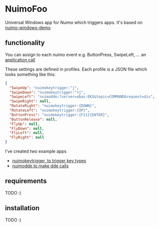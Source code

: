# NuimoFoo

Universal Windows app for Nuimo which triggers apps. It's based on [nuimo-windows-demo](https://github.com/getsenic/nuimo-windows-demo).

## functionality
You can assign to each nuimo event e.g. ButtonPress, SwipeLeft, ... an  [application call](https://docs.microsoft.com/de-de/windows/uwp/launch-resume/launch-default-app)

These settings are defined in profiles. Each profile is a JSON file which looks something like this:
```json
{
  "SwipeUp": "nuimokeytrigger:^j",
  "SwipeDown": "nuimokeytrigger:^+j",
  "SwipeLeft": "nuimodde:?server=abas-EKS&topic=COMMAND&request=dis",
  "SwipeRight": null,
  "RotateRight": "nuimokeytrigger:{DOWN}",
  "RotateLeft": "nuimokeytrigger:{UP}",
  "ButtonPress": "nuimokeytrigger:{F11}{ENTER}",
  "ButtonRelease": null,
  "FlyUp": null,
  "FlyDown": null,
  "FlyLeft": null,
  "FlyRight": null
}
```

I've created two example apps
- [nuimokeytrigger, to trigger key types](https://github.com/mrothenbuecher/NuimoKeytrigger)
- [nuimodde,to make dde calls](https://github.com/mrothenbuecher/nuimodde)

## requirements
 TODO :)

## installation
 TODO :)
